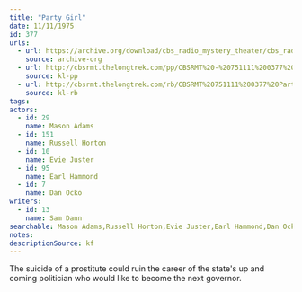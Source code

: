 ```yaml
---
title: "Party Girl"
date: 11/11/1975
id: 377
urls: 
  - url: https://archive.org/download/cbs_radio_mystery_theater/cbs_radio_mystery_theater-0351-0400.zip/cbs_radio_mystery_theater-0351-0400%2Fcbsrmt_0377_party_girl.mp3
    source: archive-org
  - url: http://cbsrmt.thelongtrek.com/pp/CBSRMT%20-%20751111%200377%20Party%20Girl_pp.mp3
    source: kl-pp
  - url: http://cbsrmt.thelongtrek.com/rb/CBSRMT%20751111%200377%20Party%20Girl_wuwm.mp3
    source: kl-rb
tags: 
actors:  
  - id: 29
    name: Mason Adams  
  - id: 151
    name: Russell Horton  
  - id: 10
    name: Evie Juster  
  - id: 95
    name: Earl Hammond  
  - id: 7
    name: Dan Ocko
writers:  
  - id: 13
    name: Sam Dann
searchable: Mason Adams,Russell Horton,Evie Juster,Earl Hammond,Dan Ocko Sam Dann
notes: 
descriptionSource: kf
---
```

The suicide of a prostitute could ruin the career of the state's up and coming politician who would like to become the next governor.